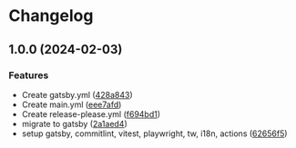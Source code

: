 # Changelog

## 1.0.0 (2024-02-03)


### Features

* Create gatsby.yml ([428a843](https://github.com/nico-i/ssg-starter/commit/428a843ea3233a15ed84cf78b8ec591cc582a0ea))
* Create main.yml ([eee7afd](https://github.com/nico-i/ssg-starter/commit/eee7afd4bd3160670e2ee53817e474570784dd9b))
* Create release-please.yml ([f694bd1](https://github.com/nico-i/ssg-starter/commit/f694bd1d94bab454ae7528f0cd0074eff624e56a))
* migrate to gatsby ([2a1aed4](https://github.com/nico-i/ssg-starter/commit/2a1aed479bac6558adc01fa173adb3e1cb501d44))
* setup gatsby, commitlint, vitest, playwright, tw, i18n, actions ([62656f5](https://github.com/nico-i/ssg-starter/commit/62656f5f10b4610cdad49e9796ecd37fa652239a))
